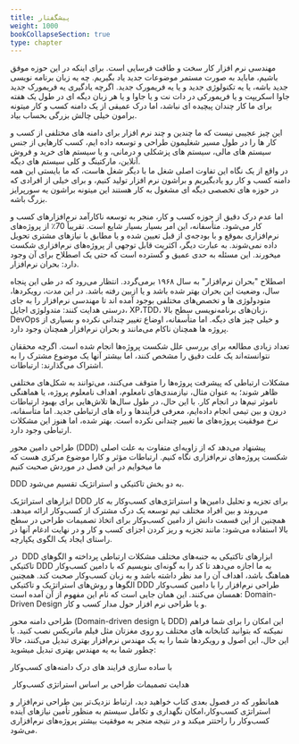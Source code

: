 ```yaml
---
title: پیشگفتار
weight: 1000
bookCollapseSection: true
type: chapter
---
```


مهندسی نرم افزار کار سخت و طاقت فرسایی است. برای اینکه در این حوزه موفق باشیم، ماباید به صورت مستمر موضوعات جدید یاد بگیریم. چه یه زبان برنامه نویسی جدید باشه، یا یه تکنولوژی جدید و یا یه فریمورک جدید. اگرچه یادگیری یه فریمورک جدید جاوا اسکریپت و یا فریمورکی در دات نت و یا جاوا و یا هر زبان دیگه ای در طول یک هفته برای ما کار چندان پیچیده ای نباشد، اما درک عمیقی از یک دامنه کسب و کار میتونه برامون خیلی چالش بزرگی بحساب بیاد.  
  
این چیز عجیبی نیست که ما چندین و چند نرم افزار برای دامنه های مختلفی از کسب و کار ها را در طول مسیر شغلیمون طراحی و توسعه داده ایم، کسب کارهایی از جنس سیستم های مالی، سیستم های پزشکلی و درمانی، و یا سیستم های خرید و فروش آنلاین، مارکتینگ و کلی سیستم های دیگه.  
در واقع از یک نگاه این تفاوت اصلی شغل ما با دیگر شغل هاست، که ما بایستی این همه دامنه کسب و کار رو یادبگیریم و براشون نرم افزار تولید کنیم، و برای خیلی از افرادی که در حوزه های تخصصی دیگه ای مشغول به کار هستند این میتونه براشون یه سورپرایز بزرگ باشه.  
  
اما عدم درک دقیق از حوزه کسب و کار، منجر به توسعه ناکارآمد نرم‌افزارهای کسب و کار می‌شود. متأسفانه، این امر بسیار بسیار شایع است. تقریباً 70٪ از پروژه‌های نرم‌افزاری بموقع و با بودجه‌ی از قبل تعیین شده و یا مطابق با نیازهای مشتری تحویل داده نمی‌شوند. به عبارت دیگر، اکثریت قابل توجهی از پروژه‌های نرم‌افزاری شکست میخورند. این مسئله به حدی عمیق و گسترده است که حتی یک اصطلاح برای آن وجود دارد: بحران نرم‌افزار.

اصطلاح "بحران نرم‌افزار" به سال ۱۹۶۸ برمی‌گردد. انتظار می‌رود که در طی این پنجاه سال، وضعیت این بحران بهتر شده باشد و یا ازبین رفته باشد. در این مدت، رویکردها، متودولوژی ها و تخصص‌های مختلفی بوجود آمده اند تا مهندسی نرم‌افزار را به جای درستی هدایت کنند: متدولوژی اجایل، XP،TDD، زبان‌های برنامه‌نویسی سطح بالا، DevOps و خیلی چیز های دیگه. اما متأسفانه، اوضاع تغییر چندانی نکرده و بسیاری از پروژه ها همچنان ناکام می‌مانند و بحران نرم‌افزار همچنان وجود دارد.

تعداد زیادی مطالعه برای بررسی علل شکست پروژه‌ها انجام شده است. اگرچه محققان نتوانسته‌اند یک علت دقیق را مشخص کنند، اما بیشتر آنها یک موضوع مشترک را به اشتراک می‌گذارند: ارتباطات.

مشکلات ارتباطی که پیشرفت پروژه‌ها را متوقف می‌کنند، می‌توانند به شکل‌های مختلفی ظاهر شوند؛ به عنوان مثال، نیازمندی‌های نامعلوم، اهداف نامعلوم پروژه، یا هماهنگی ناموثر تیم‌ها در انجام کار. با این حال، در طول سال‌ها تلاش‌هایی برای بهبود ارتباطات درون و بین تیمی انجام داده‌ایم، معرفی فرآیندها و راه های ارتباطی جدید. اما متأسفانه، نرخ موفقیت پروژه‌های ما تغییر چندانی نکرده است. بهتر شده، اما هنوز این مشکلات ارتباطی وجود دارد.

طراحی دامین محور (DDD) پیشنهاد می‌دهد که از زاویه‌ای متفاوت به علت اصلی شکست پروژه‌های نرم‌افزاری نگاه کنیم. ارتباطات مؤثر و کارا موضوع مرکزی هست که ما میخوایم در این فصل در موردش صحبت کنیم

DDD به دو بخش تاکتیکی و استراتژیک تقسیم می‌شود.

ابزارهای استراتژیک DDD برای تجزیه و تحلیل دامین‌ها و استراتژی‌های کسب‌وکار به کار می‌روند و بین افراد مختلف تیم توسعه یک درک مشترک از کسب‌وکار ارائه میدهد. همچنین از این قسمت دانش از دامین کسب‌وکار برای اتخاذ تصمیمات طراحی در سطح بالا استفاده می‌شود: مانند تجزیه و ریز کردن اجزای کسب و کار و در نهایت ادغام آنها در راستای ایجاد یک الگوی یکپارچه.

در  DDD ابزارهای تاکتیکی به جنبه‌های مختلف مشکلات ارتباطی پرداخته و الگوهای تاکتیکی DDD به ما اجازه می‌دهد تا کد را به گونه‌ای بنویسیم که با دامین کسب‌وکار هماهنگ باشد، اهداف آن را مد نظر داشته باشد و به زبان کسب‌وکار صحبت کند. همچنین الگوها و روش‌های استراتژیک و تاکتیکی DDD طراحی نرم‌افزار را با دامین کسب‌وکار همسان می‌کنند. این همان جایی است که نام این مفهوم از آن آمده است: Domain-Driven Design و یا طراحی نرم افزار حول مدار کسب و کار.

طراحی دامنه محور (Domain-driven design یا DDD) این امکان را برای شما فراهم نمیکنه که بتوانید کتابخانه های مختلف رو روی مغزتان مثل فیلم ماتریکس نصب کنید. با این حال، این اصول و رویکردها شما را به یک مهندس نرم‌افزار بهتری تبدیل می‌کنند، حالا چطور شما به یه مهندس بهتری تبدیل میشوید:

با ساده سازی فرایند های درک دامنه‌های کسب‌وکار

 هدایت تصمیمات طراحی بر اساس استراتژی کسب‌وکار

همانطور که در فصول بعدی کتاب خواهید دید، ارتباط نزدیک‌تر بین طراحی نرم‌افزار و استراتژی کسب‌وکار،امکان نگهداری و تکامل سیستم به منظور تأمین نیازهای آینده کسب‌وکار را راحتتر میکند و در نتیجه منجر به موفقیت بیشتر پروژه‌های نرم‌افزاری می‌شود.